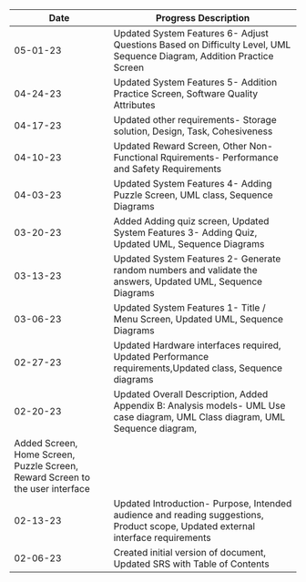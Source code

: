  |  Date  |  Progress Description  |
 |  -------------- | ----------------|
 | 05-01-23 |	Updated System Features 6- Adjust Questions Based on Difficulty Level, UML Sequence Diagram, Addition Practice Screen |
 | 04-24-23	| Updated System Features 5- Addition Practice Screen, Software Quality Attributes |
 | 04-17-23	| Updated other requirements- Storage solution, Design, Task, Cohesiveness |
 | 04-10-23	| Updated Reward Screen, Other Non-Functional Rquirements- Performance and Safety Requirements |
 | 04-03-23	| Updated System Features 4- Adding Puzzle Screen, UML class, Sequence Diagrams |
 | 03-20-23 | Added Adding quiz screen, Updated System Features 3- Adding Quiz, Updated UML, Sequence Diagrams |
 | 03-13-23	| Updated System Features 2- Generate random numbers and validate the answers, Updated UML, Sequence Diagrams |
 | 03-06-23 | Updated System Features 1- Title / Menu Screen, Updated UML, Sequence Diagrams |
 | 02-27-23 | Updated Hardware interfaces required, Updated Performance requirements,Updated class, Sequence diagrams |
 | 02-20-23	| Updated Overall Description, Added Appendix B: Analysis models- UML Use case diagram, UML Class diagram, UML Sequence diagram,
              Added Screen, Home Screen, Puzzle Screen, Reward Screen to the user interface |
 | 02-13-23	| Updated Introduction- Purpose, Intended audience and reading suggestions, Product scope, Updated external interface requirements |
 | 02-06-23	| Created initial version of document, Updated SRS with Table of Contents |

